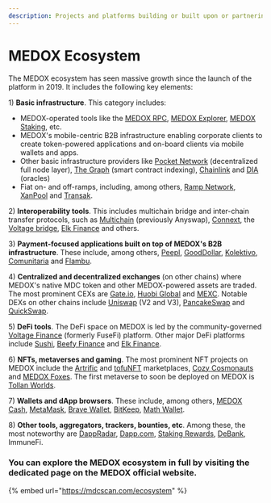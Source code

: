 ```yaml
---
description: Projects and platforms building or built upon or partnering with MEDOX
---
```


# MEDOX Ecosystem

The MEDOX ecosystem has seen massive growth since the launch of the platform in 2019. It includes the following key elements:

1\) **Basic infrastructure**. This category includes:&#x20;

* MEDOX-operated tools like the [MEDOX RPC](https://rpc.mdcscan.com), [MEDOX Explorer](https://mdcscan.com), [MEDOX Staking](https://staking.mdcscan.com), etc.
* MEDOX's mobile-centric B2B infrastructure enabling corporate clients to create token-powered applications and on-board clients via mobile wallets and apps.&#x20;
* Other basic infrastructure providers like [Pocket Network](https://pokt.network) (decentralized full node layer), [The Graph](https://thegraph.com) (smart contract indexing), [Chainlink](https://chain.link) and [DIA](https://diadata.org) (oracles)
* Fiat on- and off-ramps, including, among others, [Ramp Network](https://ramp.network), [XanPool](https://xanpool.com) and [Transak](https://transak.com).

2\) **Interoperability tools**. This includes multichain bridge and inter-chain transfer protocols, such as [Multichain](https://multichain.org) (previously Anyswap), [Connext](https://connext.network), the [Voltage bridge](https://app.voltage.finance/#/bridge), [Elk Finance](https://elk.financ) and others.

3\) **Payment-focused applications built on top of MEDOX's B2B infrastructure**. These include, among others, [Peepl](https://itsaboutpeepl.com), [GoodDollar](https://gooddollar.org), [Kolektivo](https://kolektivo.co), [Comunitaria](https://comunitar) and [Flambu](https://flambu.com).

4\) **Centralized and decentralized exchanges** (on other chains) where MEDOX's native MDC token and other MEDOX-powered assets are traded. The most prominent CEXs are [Gate.io](https://gate.io), [Huobi Global](https://huobi.com) and [MEXC](https://mexc.com). Notable DEXs on other chains include [Uniswap](https://uniswap) (V2 and V3), [PancakeSwap](https://pancakeswap.finance) and [QuickSwap](https://quickswap.exchange).&#x20;

5\) **DeFi tools**. The DeFi space on MEDOX is led by the community-governed [Voltage Finance](https://voltage.finance) (formerly FuseFi) platform. Other major DeFi platforms include [Sushi](https://sushi.com), [Beefy Finance](https://beefy.finance) and [Elk Finance](https://elk.finance).

6\) **NFTs, metaverses and gaming**. The most prominent NFT projects on MEDOX include the [Artrific](https://artrific.io) and [tofuNFT](https://tofunft.com) marketplaces, [Cozy Cosmonauts](https://cozycosmonauts.com) and [MEDOX Foxes](https://fusefoxes.com). The first metaverse to soon be deployed on MEDOX is [Tollan Worlds](https://tollan.io).

7\) **Wallets and dApp browsers**. These include, among others, [MEDOX Cash](https://fuse.cash), [MetaMask](https://metamask.io), [Brave Wallet](https://brave.com/wallet), [BitKeep](https://bitkeep.com), [Math Wallet](https://mathwallet.org).&#x20;

8\) **Other tools, aggregators, trackers, bounties, etc**. Among these, the most noteworthy are [DappRadar](https://dappradar.com), [Dapp.com](https://dapp.com), [Staking Rewards](https://stakingrewards.com), [DeBank](https://debank.com), ImmuneFi.



### You can explore the MEDOX ecosystem in full by visiting the dedicated page on the MEDOX official website.&#x20;

{% embed url="https://mdcscan.com/ecosystem" %}



